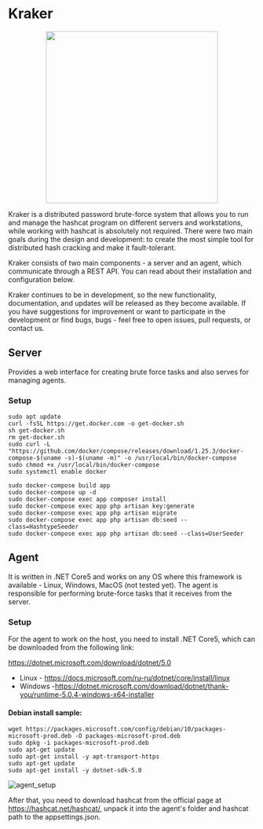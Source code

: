 # Kraker
<p align="center">
  <img src="https://github.com/zzzteph/Kraker/blob/main/docs/pics/cracker.png?raw=true"  height="350">
</p>

Kraker is a distributed password brute-force system that allows you to run and manage the hashcat program on different servers and workstations, while working with hashcat is absolutely not required. There were two main goals during the design and development: to create the most simple tool for distributed hash cracking and make it fault-tolerant.

Kraker consists of two main components - a server and an agent, which communicate through a REST API. You can read about their installation and configuration below.

Kraker continues to be in development, so the new functionality, documentation, and updates will be released as they become available. If you have suggestions for improvement or want to participate in the development or find bugs, bugs -  feel free to open issues, pull requests, or contact us.

## Server

Provides a web interface for creating brute force tasks and also serves for managing agents.

### Setup

```
sudo apt update
curl -fsSL https://get.docker.com -o get-docker.sh
sh get-docker.sh
rm get-docker.sh
sudo curl -L "https://github.com/docker/compose/releases/download/1.25.3/docker-compose-$(uname -s)-$(uname -m)" -o /usr/local/bin/docker-compose
sudo chmod +x /usr/local/bin/docker-compose
sudo systemctl enable docker

sudo docker-compose build app
sudo docker-compose up -d
sudo docker-compose exec app composer install
sudo docker-compose exec app php artisan key:generate
sudo docker-compose exec app php artisan migrate
sudo docker-compose exec app php artisan db:seed --class=HashtypeSeeder
sudo docker-compose exec app php artisan db:seed --class=UserSeeder

```


## Agent

It is written in .NET Core5 and works on any OS where this framework is available - Linux, Windows, MacOS (not tested yet). The agent is responsible for performing brute-force tasks that it receives from the server.


### Setup

For the agent to work on the host, you need to install .NET Core5, which can be downloaded from the following link:

https://dotnet.microsoft.com/download/dotnet/5.0

* Linux - https://docs.microsoft.com/ru-ru/dotnet/core/install/linux
* Windows -https://dotnet.microsoft.com/download/dotnet/thank-you/runtime-5.0.4-windows-x64-installer

#### Debian install sample:
```
wget https://packages.microsoft.com/config/debian/10/packages-microsoft-prod.deb -O packages-microsoft-prod.deb
sudo dpkg -i packages-microsoft-prod.deb
sudo apt-get update 
sudo apt-get install -y apt-transport-https
sudo apt-get update
sudo apt-get install -y dotnet-sdk-5.0
```
![agent_setup](docs/pics/agent_setup.gif)

After that, you need to download hashcat from the official page at https://hashcat.net/hashcat/,  unpack it into the agent's folder and hashcat path to the appsettings.json.




